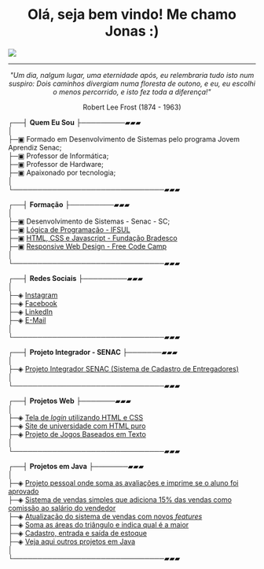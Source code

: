 <h1 align="center"><strong> Olá, seja bem vindo! Me chamo Jonas :) </h1></strong>
<img src="https://user-images.githubusercontent.com/70382532/138322189-2db8df52-9dcb-40a0-88a8-c365466bd33d.gif">

---
<p align="center"><em>"Um dia, nalgum lugar, uma eternidade após, eu relembraria tudo isto num suspiro: Dois caminhos divergiam numa floresta de outono, e eu, eu escolhi o menos percorrido, e isto fez toda a diferença!"</em></p>
<p align="center">Robert Lee Frost (1874 - 1963)</p>



┌──┤ <strong>Quem Eu Sou</strong> ├─────────▰▰▰ <br>
│<br>
├─▣ Formado em Desenvolvimento de Sistemas pelo programa Jovem Aprendiz Senac;<br>
├─▣ Professor de Informática;<br>
├─▣ Professor de Hardware;<br>
├─▣ Apaixonado por tecnologia;<br>
│<br>
└───────────────────────────────▰▰▰<br>

┌──┤ <strong>Formação</strong> ├─────────▰▰▰ <br>
│<br>
├─▣ Desenvolvimento de Sistemas - Senac - SC;<br>
├─▣ <a href="https://drive.google.com/file/d/1icqUt4rex12CNU_LoWM8DJ17r4zmZliH/view?usp=sharing">Lógica de Programação - IFSUL</a><br>
├─▣ <a href="https://drive.google.com/file/d/1q4FgaKUmOM4EW1_aBCWIDe8mZgc1gUr7/view?usp=sharing">HTML, CSS e Javascript - Fundação Bradesco</a><br>
├─▣ <a href="https://www.freecodecamp.org/certification/jonasajato/responsive-web-design">Responsive Web Design - Free Code Camp</a><br>
│<br>
└───────────────────────────────▰▰▰<br>

┌──┤ <strong>Redes Sociais</strong> ├─────────▰▰▰<br>
│<br>
├─◈ <a href="https://www.instagram.com/jonas.a.jato/">Instagram</a><br>
├─◈ <a href="https://www.facebook.com/jonasajato">Facebook</a><br>
├─◈ <a href="https://www.linkedin.com/in/jonasajato/">LinkedIn</a><br>
├─◈ <a href="mailto:jonassartori2@gmail.com">E-Mail</a><br>
│<br>
└───────────────────────────────▰▰▰<br>

┌──┤ <strong>Projeto Integrador - SENAC</strong> ├───────▰▰▰<br>
│<br>
├─◈ <a href="https://github.com/jonasajato/Sistema_Cadastro_Entregadores1">Projeto Integrador SENAC (Sistema de Cadastro de Entregadores)</a><br>
│<br>
└───────────────────────────────▰▰▰<br>

┌──┤ <strong>Projetos Web</strong> ├───────▰▰▰<br>
│<br>
├─◈ <a href="https://github.com/jonasajato/tela_login">Tela de <i>login</i> utilizando HTML e CSS</a><br>
├─◈ <a href="https://github.com/jonasajato/site_universidade_html">Site de universidade com HTML puro</a><br>
├─◈ <a href="https://jonasajato.github.io/Projeto_Jogos_Texto/index.html">Projeto de Jogos Baseados em Texto</a><br>
│<br>
└───────────────────────────────▰▰▰<br>

┌──┤ <strong>Projetos em Java</strong> ├───────▰▰▰<br>
│<br>
├─◈ <a href="https://github.com/jonasajato/media_final">Projeto pessoal onde soma as avaliações e imprime se o aluno foi aprovado</a><br>
├─◈ <a href="https://github.com/jonasajato/vendas_comissao">Sistema de vendas simples que adiciona 15% das vendas como comissão ao salário do vendedor</a><br>
├─◈ <a href="https://github.com/jonasajato/vendas_comissao_2.0">Atualização do sistema de vendas com novos <i>features</i></a><br>
├─◈ <a href="https://github.com/jonasajato/program.triangle">Soma as áreas do triângulo e indica qual é a maior</a><br>
├─◈ <a href="https://github.com/jonasajato/ProdutoEstoque">Cadastro, entrada e saída de estoque</a><br>
├─◈ <a href="https://github.com/jonasajato?tab=repositories">Veja aqui outros projetos em Java</a><br>
│<br>
└───────────────────────────────▰▰▰<br>

